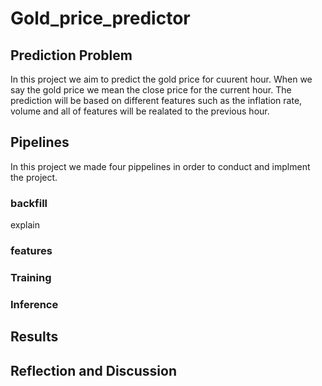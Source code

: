 # Gold_price_predictor

## Prediction Problem
In this project we aim to predict the gold price for cuurent hour. When we say the gold price we mean the close price for the current hour. The prediction will be based on different features such as the inflation rate, volume and all of features  will be realated to the previous hour.
## Pipelines

In this project we made four pippelines in order to conduct and implment the project. 
### backfill 
explain 

### features 

### Training

### Inference 

## Results

## Reflection and Discussion
